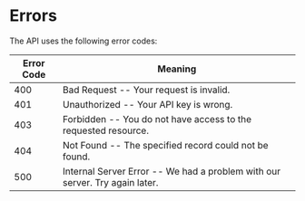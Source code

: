 # Errors

The API uses the following error codes:

Error Code | Meaning
---------- | -------
400 | Bad Request -- Your request is invalid.
401 | Unauthorized -- Your API key is wrong.
403 | Forbidden -- You do not have access to the requested resource.
404 | Not Found -- The specified record could not be found.
500 | Internal Server Error -- We had a problem with our server. Try again later.
